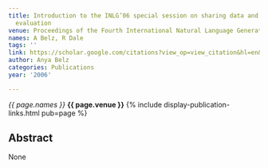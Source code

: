 ```yaml
---
title: Introduction to the INLG’06 special session on sharing data and comparative
  evaluation
venue: Proceedings of the Fourth International Natural Language Generation …, 2006
names: A Belz, R Dale
tags: ''
link: https://scholar.google.com/citations?view_op=view_citation&hl=en&user=trwwiW4AAAAJ&pagesize=100&sortby=pubdate&citation_for_view=trwwiW4AAAAJ:dhFuZR0502QC
author: Anya Belz
categories: Publications
year: '2006'

---
```


*{{ page.names }}*
**{{ page.venue }}**
{% include display-publication-links.html pub=page %}
## Abstract

None